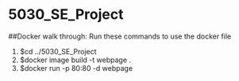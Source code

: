 # 5030_SE_Project
##Docker walk through:
Run these commands to use the docker file
1. $cd ../5030_SE_Project
2. $docker image build -t webpage .
3. $docker run -p 80:80 -d webpage
